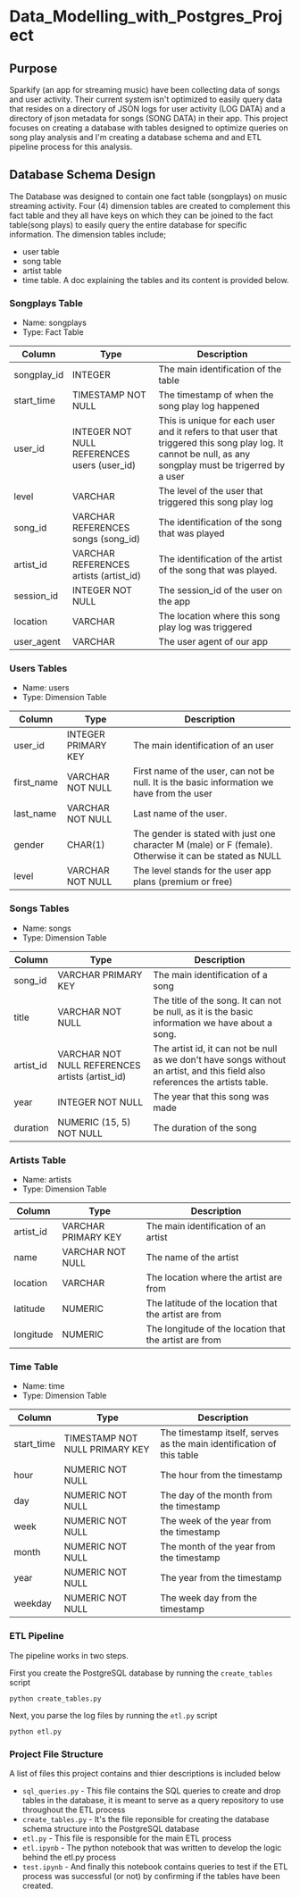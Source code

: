 # Data_Modelling_with_Postgres_Project
## Purpose
Sparkify (an app for streaming music) have been collecting data of songs and user activity. Their current system isn't optimized to easily query data that resides on a directory of JSON logs for user activity (LOG DATA) and a directory of json metadata for songs (SONG DATA) in their app. This project focuses on creating a database with tables designed to optimize queries on song play analysis and I'm creating a database schema and and ETL pipeline process for this analysis.

## Database Schema Design
The Database was designed to contain one fact table (songplays) on music streaming activity. Four (4) dimension tables are created to complement this fact table and they all have keys on which they can be joined to the fact table(song plays) to easily query the entire database for specific information. The dimension tables include;

- user table
- song table
- artist table
- time table.
A doc explaining the tables and its content is provided below.

### Songplays Table
- Name: songplays
- Type: Fact Table

|Column	|Type	|Description|
| ----- | --- | --------- |
|songplay_id	|INTEGER	|The main identification of the table|
|start_time	|TIMESTAMP NOT NULL	|The timestamp of when the song play log happened|
|user_id	|INTEGER NOT NULL REFERENCES users (user_id)	|This is unique for each user and it refers to that user that triggered this song play log. It cannot be null, as any songplay must be trigerred by a user|
|level	|VARCHAR	|The level of the user that triggered this song play log|
|song_id	|VARCHAR REFERENCES songs (song_id)	|The identification of the song that was played|
|artist_id	|VARCHAR REFERENCES artists (artist_id)	|The identification of the artist of the song that was played.|
|session_id	|INTEGER NOT NULL	|The session_id of the user on the app|
|location	|VARCHAR	|The location where this song play log was triggered|
|user_agent	|VARCHAR	|The user agent of our app|

### Users Tables
- Name: users
- Type: Dimension Table


|Column	|Type	|Description|
| ----  | --- | --------- |
|user_id	|INTEGER PRIMARY KEY	|The main identification of an user|
|first_name	|VARCHAR NOT NULL	|First name of the user, can not be null. It is the basic information we have from the user|
|last_name	|VARCHAR NOT NULL	|Last name of the user.|
|gender	|CHAR(1)	|The gender is stated with just one character M (male) or F (female). Otherwise it can be stated as NULL|
|level	|VARCHAR NOT NULL	|The level stands for the user app plans (premium or free)|


### Songs Tables
- Name: songs
- Type: Dimension Table


|Column	|Type	|Description|
| ----- | --- | --------- |
|song_id	|VARCHAR PRIMARY KEY	|The main identification of a song|
|title	|VARCHAR NOT NULL	|The title of the song. It can not be null, as it is the basic information we have about a song.|
|artist_id	|VARCHAR NOT NULL REFERENCES artists (artist_id)	|The artist id, it can not be null as we don't have songs without an artist, and this field also references the artists table.|
|year	|INTEGER NOT NULL	|The year that this song was made|
|duration	|NUMERIC (15, 5) NOT NULL	|The duration of the song|


### Artists Table
- Name: artists
- Type: Dimension Table


|Column	|Type	|Description|
| ----- | --- | --------- |
|artist_id	|VARCHAR PRIMARY KEY|	The main identification of an artist|
|name	|VARCHAR NOT NULL	|The name of the artist|
|location	|VARCHAR	|The location where the artist are from|
|latitude	|NUMERIC	|The latitude of the location that the artist are from|
|longitude	|NUMERIC	|The longitude of the location that the artist are from|

### Time Table
- Name: time
- Type: Dimension Table


|Column	|Type	|Description|
| ----- | --- | --------- |
|start_time	|TIMESTAMP NOT NULL PRIMARY KEY	|The timestamp itself, serves as the main identification of this table|
|hour	|NUMERIC NOT NULL	|The hour from the timestamp|
|day	|NUMERIC NOT NULL	|The day of the month from the timestamp|
|week	|NUMERIC NOT NULL	|The week of the year from the timestamp|
|month	|NUMERIC NOT NULL	|The month of the year from the timestamp|
|year	|NUMERIC NOT NULL	|The year from the timestamp|
|weekday	|NUMERIC NOT NULL	|The week day from the timestamp|

### ETL Pipeline
The pipeline works in two steps.

First you create the PostgreSQL database by running the `create_tables` script

    python create_tables.py
Next, you parse the log files by running the `etl.py` script

    python etl.py
    
### Project File Structure
A list of files this project contains and thier descriptions is included below

- `sql_queries.py` - This file contains the SQL queries to create and drop tables in the database, it is meant to serve as a query repository to use throughout the ETL process
- `create_tables.py` - It's the file reponsible for creating the database schema structure into the PostgreSQL database
- `etl.py` - This file is responsible for the main ETL process
- `etl.ipynb` - The python notebook that was written to develop the logic behind the etl.py process
- `test.ipynb` - And finally this notebook contains queries to test if the ETL process was successful (or not) by confirming if the tables have been created.

